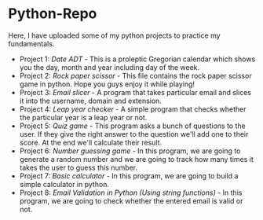 # Python-Repo
Here, I have uploaded some of my python projects to practice my fundamentals.
- Project 1: *Date ADT* -
  This is a proleptic Gregorian calendar which shows you the day, month and year including day of the week.
- Project 2: *Rock paper scissor* -
  This file contains the rock paper scissor game in python. Hope you guys enjoy it while playing!
- Project 3: *Email slicer* -
  A program that takes particular email and slices it into the username, domain and extension.
- Project 4: *Leap year checker* -
  A simple program that checks whether the particular year is a leap year or not.
- Project 5: *Quiz game* -
  This program asks a bunch of questions to the user. If they give the right answer to the question we'll add one to their score. At the end we'll calculate their result. 
- Project 6: *Number guessing game* -
  In this program, we are going to generate a random number and we are going to track how many times it takes the user to guess this number.
- Project 7: *Basic calculator* -
  In this program, we are going to build a simple calculator in python.
- Project 8: *Email Validation in Python (Using string functions)* -
  In this program, we are going to check whether the entered email is valid or not.
